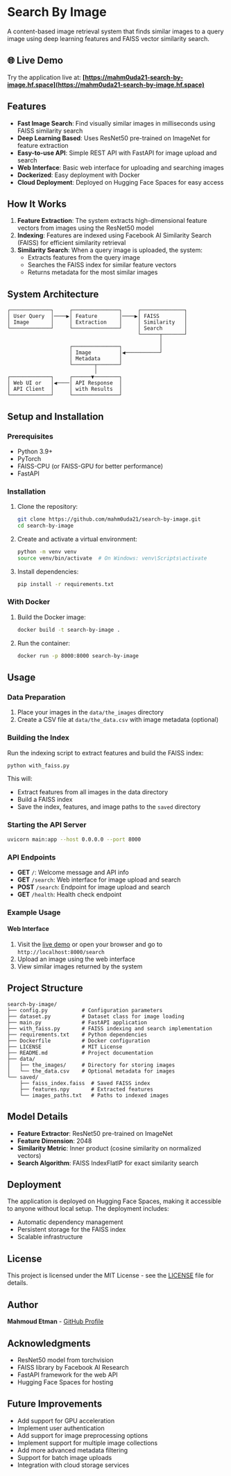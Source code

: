 # Search By Image

A content-based image retrieval system that finds similar images to a query image using deep learning features and FAISS vector similarity search.

## 🌐 Live Demo

Try the application live at: **[https://mahm0uda21-search-by-image.hf.space](https://mahm0uda21-search-by-image.hf.space)**

## Features

- **Fast Image Search**: Find visually similar images in milliseconds using FAISS similarity search
- **Deep Learning Based**: Uses ResNet50 pre-trained on ImageNet for feature extraction
- **Easy-to-use API**: Simple REST API with FastAPI for image upload and search
- **Web Interface**: Basic web interface for uploading and searching images
- **Dockerized**: Easy deployment with Docker
- **Cloud Deployment**: Deployed on Hugging Face Spaces for easy access

## How It Works

1. **Feature Extraction**: The system extracts high-dimensional feature vectors from images using the ResNet50 model
2. **Indexing**: Features are indexed using Facebook AI Similarity Search (FAISS) for efficient similarity retrieval
3. **Similarity Search**: When a query image is uploaded, the system:
   - Extracts features from the query image
   - Searches the FAISS index for similar feature vectors
   - Returns metadata for the most similar images

## System Architecture

```
┌─────────────┐     ┌───────────────┐     ┌──────────────┐
│ User Query  │────▶│ Feature       │────▶│ FAISS        │
│ Image       │     │ Extraction    │     │ Similarity   │
└─────────────┘     └───────────────┘     │ Search       │
                                          └──────┬───────┘
                                                 │
                    ┌───────────────┐            │
                    │ Image         │◀───────────┘
                    │ Metadata      │
                    └───────┬───────┘
                            │
┌─────────────┐     ┌──────▼────────┐
│ Web UI or   │◀────│ API Response  │
│ API Client  │     │ with Results  │
└─────────────┘     └───────────────┘
```

## Setup and Installation

### Prerequisites

- Python 3.9+
- PyTorch
- FAISS-CPU (or FAISS-GPU for better performance)
- FastAPI

### Installation

1. Clone the repository:
   ```bash
   git clone https://github.com/mahm0uda21/search-by-image.git
   cd search-by-image
   ```

2. Create and activate a virtual environment:
   ```bash
   python -m venv venv
   source venv/bin/activate  # On Windows: venv\Scripts\activate
   ```

3. Install dependencies:
   ```bash
   pip install -r requirements.txt
   ```

### With Docker

1. Build the Docker image:
   ```bash
   docker build -t search-by-image .
   ```

2. Run the container:
   ```bash
   docker run -p 8000:8000 search-by-image
   ```

## Usage

### Data Preparation

1. Place your images in the `data/the_images` directory
2. Create a CSV file at `data/the_data.csv` with image metadata (optional)

### Building the Index

Run the indexing script to extract features and build the FAISS index:

```bash
python with_faiss.py
```

This will:
- Extract features from all images in the data directory
- Build a FAISS index
- Save the index, features, and image paths to the `saved` directory

### Starting the API Server

```bash
uvicorn main:app --host 0.0.0.0 --port 8000
```

### API Endpoints

- **GET** `/`: Welcome message and API info
- **GET** `/search`: Web interface for image upload and search
- **POST** `/search`: Endpoint for image upload and search
- **GET** `/health`: Health check endpoint

### Example Usage

#### Web Interface
1. Visit the [live demo](https://mahm0uda21-search-by-image.hf.space) or open your browser and go to `http://localhost:8000/search`
2. Upload an image using the web interface
3. View similar images returned by the system


## Project Structure

```
search-by-image/
├── config.py           # Configuration parameters
├── dataset.py          # Dataset class for image loading
├── main.py             # FastAPI application
├── with_faiss.py       # FAISS indexing and search implementation
├── requirements.txt    # Python dependencies
├── Dockerfile          # Docker configuration
├── LICENSE             # MIT License
├── README.md           # Project documentation
├── data/
│   ├── the_images/     # Directory for storing images
│   └── the_data.csv    # Optional metadata for images
└── saved/
    ├── faiss_index.faiss  # Saved FAISS index
    ├── features.npy       # Extracted features
    └── images_paths.txt   # Paths to indexed images
```

## Model Details

- **Feature Extractor**: ResNet50 pre-trained on ImageNet
- **Feature Dimension**: 2048
- **Similarity Metric**: Inner product (cosine similarity on normalized vectors)
- **Search Algorithm**: FAISS IndexFlatIP for exact similarity search

## Deployment

The application is deployed on Hugging Face Spaces, making it accessible to anyone without local setup. The deployment includes:
- Automatic dependency management
- Persistent storage for the FAISS index
- Scalable infrastructure


## License

This project is licensed under the MIT License - see the [LICENSE](LICENSE) file for details.

## Author

**Mahmoud Etman** - [GitHub Profile](https://github.com/mahm0uda21)

## Acknowledgments

- ResNet50 model from torchvision
- FAISS library by Facebook AI Research
- FastAPI framework for the web API
- Hugging Face Spaces for hosting

## Future Improvements

- Add support for GPU acceleration
- Implement user authentication
- Add support for image preprocessing options
- Implement support for multiple image collections
- Add more advanced metadata filtering
- Support for batch image uploads
- Integration with cloud storage services